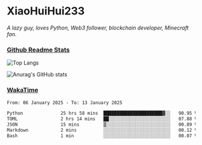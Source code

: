 # XiaoHuiHui233

*A lazy guy, loves Python, Web3 follower, blockchain developer, Minecraft fan.*

### [Github Readme Stats](https://github.com/anuraghazra/github-readme-stats)

![Top Langs](https://github-readme-stats.vercel.app/api/top-langs/?username=XiaoHuiHui233&layout=compact&theme=github_dark)

![Anurag's GitHub stats](https://github-readme-stats.vercel.app/api?username=XiaoHuiHui233&show_icons=true&theme=github_dark)

### [WakaTime](https://wakatime.com)

<!--START_SECTION:waka-->

```txt
From: 06 January 2025 - To: 13 January 2025

Python              25 hrs 58 mins  ██████████████████████▓░░   90.95 %
TOML                2 hrs 14 mins   ██░░░░░░░░░░░░░░░░░░░░░░░   07.88 %
JSON                15 mins         ▒░░░░░░░░░░░░░░░░░░░░░░░░   00.89 %
Markdown            2 mins          ░░░░░░░░░░░░░░░░░░░░░░░░░   00.12 %
Bash                1 min           ░░░░░░░░░░░░░░░░░░░░░░░░░   00.07 %
```

<!--END_SECTION:waka-->
